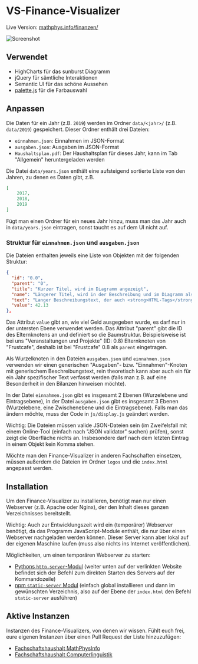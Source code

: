 # VS-Finance-Visualizer

Live Version: [mathphys.info/finanzen/](https://mathphys.info/finanzen/)

![Screenshot](https://mathphys.info/~tbuss/Finance-Visualizer.png)

## Verwendet

* HighCharts für das sunburst Diagramm
* jQuery für sämtliche Interaktionen
* Semantic UI für das schöne Aussehen
* [palette.js](https://github.com/google/palette.js) für die Farbauswahl

## Anpassen

Die Daten für ein Jahr (z.B. `2019`) werden im Ordner `data/<jahr>/` (z.B. `data/2019`) gespeichert.
Dieser Ordner enthält drei Dateien:

* `einnahmen.json`: Einnahmen im JSON-Format
* `ausgaben.json`: Ausgaben im JSON-Format
* `Haushaltsplan.pdf`: Der Haushaltsplan für dieses Jahr, kann im Tab "Allgemein" heruntergeladen werden

Die Datei `data/years.json` enthält eine aufsteigend sortierte Liste von den Jahren, zu denen es Daten gibt, z.B.

```json
[
    2017,
    2018,
    2019
]
```

Fügt man einen Ordner für ein neues Jahr hinzu, muss man das Jahr auch in `data/years.json` eintragen, sonst taucht es auf dem UI nicht auf.

### Struktur für `einnahmen.json` und `ausgaben.json`

Die Dateien enthalten jeweils eine Liste von Objekten mit der folgenden Struktur:

```json
{
  "id": "0.0",
  "parent": "0",
  "title": "Kurzer Titel, wird im Diagramm angezeigt",
  "name": "Längerer Titel, wird in der Beschreibung und im Diagramm als Tooltip angezeigt",
  "text": "Langer Beschreibungstext, der auch <strong>HTML-Tags</strong> enthalten kann.",
  "value": 42.13
},
```

Das Attribut `value` gibt an, wie viel Geld ausgegeben wurde, es darf nur in der untersten Ebene verwendet werden. Das Attribut "parent" gibt die ID des Elternknotens an und definiert so die Baumstruktur. Beispielsweise ist bei uns "Veranstaltungen und Projekte" (ID: 0.8) Elternknoten von "Frustcafe", deshalb ist bei "Frustcafe" 0.8 als `parent` eingetragen.

Als Wurzelknoten in den Dateien `ausgaben.json` und `einnahmen.json` verwenden wir einen generischen "Ausgaben"- bzw. "Einnahmen"-Knoten mit generischem Beschreibungstext, rein theoretisch kann aber auch ein für ein Jahr spezifischer Text verfasst werden (falls man z.B. auf eine Besonderheit in den Bilanzen hinweisen möchte).

In der Datei `einnahmen.json` gibt es insgesamt 2 Ebenen (Wurzelebene und Eintragsebene), in der Datei `ausgaben.json` gibt es insgesamt 3 Ebenen (Wurzelebene, eine Zwischenebene und die Eintragsebene). Falls man das ändern möchte, muss der Code in `js/display.js` geändert werden.

Wichtig: Die Dateien müssen valide JSON-Dateien sein (im Zweifelsfall mit einem Online-Tool (einfach nach "JSON validator" suchen) prüfen), sonst zeigt die Oberfläche nichts an. Insbesondere darf nach dem letzten Eintrag in einem Objekt kein Komma stehen.

Möchte man den Finance-Visualizer in anderen Fachschaften einsetzen, müssen außerdem die Dateien im Ordner `logos` und die `index.html` angepasst werden.

## Installation

Um den Finance-Visualizer zu installieren, benötigt man nur einen Webserver (z.B. Apache oder Nginx), der den Inhalt dieses ganzen Verzeichnisses bereitstellt.

Wichtig: Auch zur Entwicklungszeit wird ein (temporärer) Webserver benötigt, da das Programm JavaScript-Module enthält, die nur über einen Webserver nachgeladen werden können. Dieser Server kann aber lokal auf der eigenen Maschine laufen (muss also nichts ins Internet veröffentlichen).

Möglichkeiten, um einen temporären Webserver zu starten:

* [Pythons `http.server`-Modul](https://docs.python.org/3/library/http.server.html) (weiter unten auf der verlinkten Website befindet sich der Befehl zum direkten Starten des Servers auf der Kommandozeile)
* [npm `static-server` Modul](https://www.npmjs.com/package/static-server#getting-started) (einfach global installieren und dann im gewünschten Verzeichnis, also auf der Ebene der `index.html` den Befehl `static-server` ausführen)

## Aktive Instanzen

Instanzen des Finance-Visualizers, von denen wir wissen. Fühlt euch frei, eure eigenen Instanzen über einen Pull Request der Liste hinzuzufügen:

* [Fachschaftshaushalt MathPhysInfo](https://mathphys.stura.uni-heidelberg.de/finanzen/)
* [Fachschaftshaushalt Computerlinguistik](https://finanzen.fachschaft.cl.uni-heidelberg.de/)

